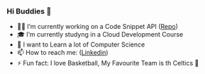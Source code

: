### Hi Buddies 👋

- 👨‍💻 I’m currently working on a Code Snippet API ([Repo](https://github.com/saliougaye/CodeAPI))
- 🎓 I’m currently studyng in a Cloud Development Course
- 🚀 I want to Learn a lot of Computer Science
- 📫 How to reach me: ([Linkedin](https://www.linkedin.com/in/saliou-gaye-937a23188/))
- ⚡ Fun fact: I love Basketball, My Favourite Team is th Celtics 🏀
